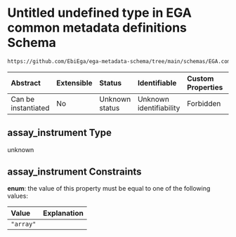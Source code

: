 # Untitled undefined type in EGA common metadata definitions Schema

```txt
https://github.com/EbiEga/ega-metadata-schema/tree/main/schemas/EGA.common-definitions.json#/definitions/assay_technology_descriptor/oneOf/0/properties/assay_instrument
```



| Abstract            | Extensible | Status         | Identifiable            | Custom Properties | Additional Properties | Access Restrictions | Defined In                                                                                           |
| :------------------ | :--------- | :------------- | :---------------------- | :---------------- | :-------------------- | :------------------ | :--------------------------------------------------------------------------------------------------- |
| Can be instantiated | No         | Unknown status | Unknown identifiability | Forbidden         | Allowed               | none                | [EGA.common-definitions.json\*](../../../schemas/EGA.common-definitions.json "open original schema") |

## assay\_instrument Type

unknown

## assay\_instrument Constraints

**enum**: the value of this property must be equal to one of the following values:

| Value     | Explanation |
| :-------- | :---------- |
| `"array"` |             |
